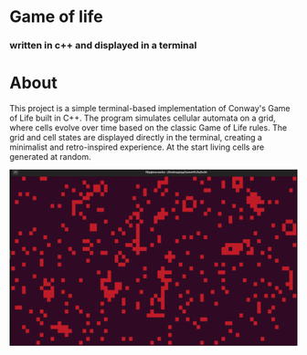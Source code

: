 # Game of life
### written in c++ and displayed in a terminal

# About
This project is a simple terminal-based implementation of Conway's Game of Life built in C++. The program simulates cellular automata on a grid, where cells evolve over time based on the classic Game of Life rules. The grid and cell states are displayed directly in the terminal, creating a minimalist and retro-inspired experience. At the start living cells are generated at random.

![project image](https://github.com/filipjarzyna/GameOfLife/blob/main/image.png?raw=true)
